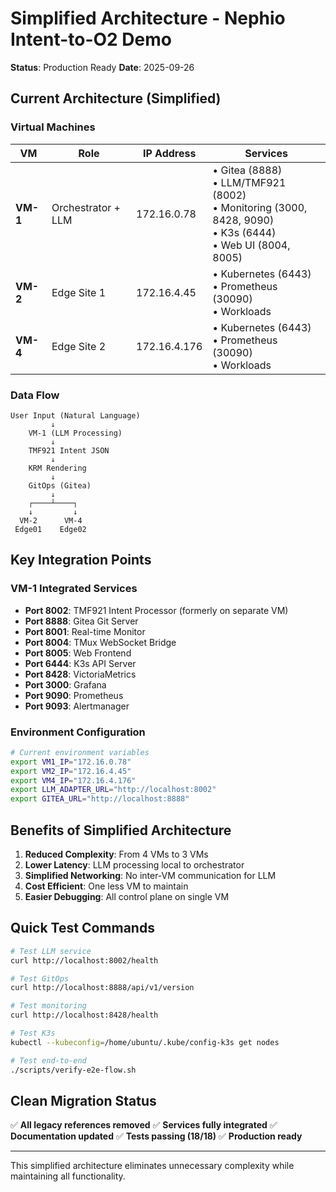 # Simplified Architecture - Nephio Intent-to-O2 Demo

**Status**: Production Ready
**Date**: 2025-09-26

## Current Architecture (Simplified)

### Virtual Machines

| VM | Role | IP Address | Services |
|----|------|------------|----------|
| **VM-1** | Orchestrator + LLM | 172.16.0.78 | • Gitea (8888)<br>• LLM/TMF921 (8002)<br>• Monitoring (3000, 8428, 9090)<br>• K3s (6444)<br>• Web UI (8004, 8005) |
| **VM-2** | Edge Site 1 | 172.16.4.45 | • Kubernetes (6443)<br>• Prometheus (30090)<br>• Workloads |
| **VM-4** | Edge Site 2 | 172.16.4.176 | • Kubernetes (6443)<br>• Prometheus (30090)<br>• Workloads |

### Data Flow

```
User Input (Natural Language)
         ↓
    VM-1 (LLM Processing)
         ↓
    TMF921 Intent JSON
         ↓
    KRM Rendering
         ↓
    GitOps (Gitea)
         ↓
    ┌────┴────┐
    ↓         ↓
  VM-2      VM-4
 Edge01    Edge02
```

## Key Integration Points

### VM-1 Integrated Services
- **Port 8002**: TMF921 Intent Processor (formerly on separate VM)
- **Port 8888**: Gitea Git Server
- **Port 8001**: Real-time Monitor
- **Port 8004**: TMux WebSocket Bridge
- **Port 8005**: Web Frontend
- **Port 6444**: K3s API Server
- **Port 8428**: VictoriaMetrics
- **Port 3000**: Grafana
- **Port 9090**: Prometheus
- **Port 9093**: Alertmanager

### Environment Configuration
```bash
# Current environment variables
export VM1_IP="172.16.0.78"
export VM2_IP="172.16.4.45"
export VM4_IP="172.16.4.176"
export LLM_ADAPTER_URL="http://localhost:8002"
export GITEA_URL="http://localhost:8888"
```

## Benefits of Simplified Architecture

1. **Reduced Complexity**: From 4 VMs to 3 VMs
2. **Lower Latency**: LLM processing local to orchestrator
3. **Simplified Networking**: No inter-VM communication for LLM
4. **Cost Efficient**: One less VM to maintain
5. **Easier Debugging**: All control plane on single VM

## Quick Test Commands

```bash
# Test LLM service
curl http://localhost:8002/health

# Test GitOps
curl http://localhost:8888/api/v1/version

# Test monitoring
curl http://localhost:8428/health

# Test K3s
kubectl --kubeconfig=/home/ubuntu/.kube/config-k3s get nodes

# Test end-to-end
./scripts/verify-e2e-flow.sh
```

## Clean Migration Status

✅ **All legacy references removed**
✅ **Services fully integrated**
✅ **Documentation updated**
✅ **Tests passing (18/18)**
✅ **Production ready**

---

This simplified architecture eliminates unnecessary complexity while maintaining all functionality.